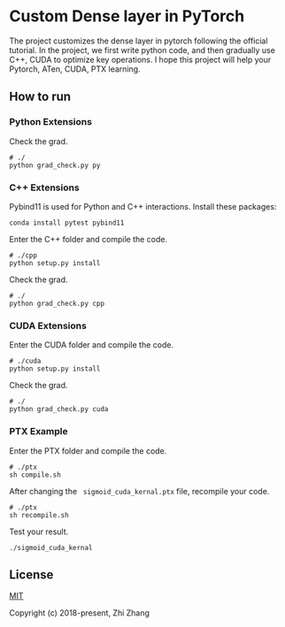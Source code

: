 # Custom Dense layer in PyTorch

The project customizes the dense layer in pytorch following the official tutorial. In the project, we first write python code, and then gradually use C++, CUDA to optimize key operations. I hope this project will help your Pytorch, ATen, CUDA, PTX learning.

## How to run

### Python Extensions

Check the grad.

```
# ./
python grad_check.py py
```

### C++ Extensions

Pybind11 is used for Python and C++ interactions. Install these packages:

```
conda install pytest pybind11
```

Enter the C++ folder and compile the code.

```
# ./cpp
python setup.py install
```

Check the grad.

```
# ./
python grad_check.py cpp
```

### CUDA Extensions

Enter the CUDA folder and compile the code.

```
# ./cuda
python setup.py install
```

Check the grad.

```
# ./
python grad_check.py cuda
```

### PTX Example

Enter the PTX folder and compile the code.

```
# ./ptx
sh compile.sh
```

After changing the ` sigmoid_cuda_kernal.ptx` file, recompile your code.

```
# ./ptx
sh recompile.sh
```

Test your result.

```
./sigmoid_cuda_kernal
```

## License

[MIT](http://opensource.org/licenses/MIT)

Copyright (c) 2018-present, Zhi Zhang

